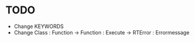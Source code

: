 # TODO
 - Change KEYWORDS
 - Change Class : Function -> Function : Execute -> RTError : Errormessage